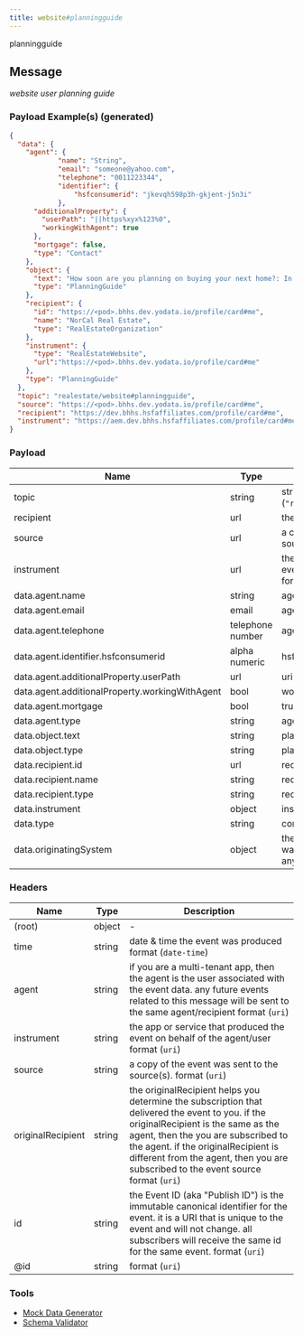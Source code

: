 ```yaml
---
title: website#planningguide
---
```

planningguide
## Message

_website user planning guide_

### Payload Example(s) (generated)

```json
{
  "data": {
    "agent": {
            "name": "String",
            "email": "someone@yahoo.com",
            "telephone": "0011223344",
            "identifier": {
                "hsfconsumerid": "jkevqh598p3h-gkjent-j5n3i"
            },
      "additionalProperty": {
        "userPath": "||https%xyx%123%0",
        "workingWithAgent": true
      },
      "mortgage": false,
      "type": "Contact"
    },
    "object": {
      "text": "How soon are you planning on buying your next home?: In the next month\nDo you currently have a Berkshire Hathaway HomeServices real estate agent?: Yes\n Who Is Your Real Estate Agent?: Sans\n",
      "type": "PlanningGuide"
    },
    "recipient": {
      "id": "https://<pod>.bhhs.dev.yodata.io/profile/card#me",
      "name": "NorCal Real Estate",
      "type": "RealEstateOrganization"
    },
    "instrument": {
      "type": "RealEstateWebsite",
      "url":"https://<pod>.bhhs.dev.yodata.io/profile/card#me"
    },
    "type": "PlanningGuide"
  },
  "topic": "realestate/website#planningguide",
  "source": "https://<pod>.bhhs.dev.yodata.io/profile/card#me",
  "recipient": "https://dev.bhhs.hsfaffiliates.com/profile/card#me",
  "instrument": "https://aem.dev.bhhs.hsfaffiliates.com/profile/card#me"
}
```

### Payload

| Name                                             | Type                           |Description  |                                                                                                               
| ------------------------------------------------ | ------------------------------------- | --------------------------------------------------------------------------------------------------------------------------------------------------------------------------------------------------------------------------------------------------------------------------------------------------------------------------------------------------------------------------------------------------------------------------------------------------------------------------------------------------------------------------------------------------------------------------------------------------------------------------------------------------------------------------------------------------------------------------------------------------------------------------------------------------------------------------------------------------------------------- |
| topic                          | string                            | string const (`"realestate/website#planningguide"`)  |
| recipient                      | url                               | the agent being asked |
| source                         | url                               | a copy of the event was sent to the source(s). format (`uri`) |
| instrument                     | url                               | the app or service that produced the event on behalf of the agent/user format (uri) |
| data.agent.name                | string                            | agent name |
| data.agent.email               | email                             | agent email |
| data.agent.telephone           | telephone number                  | agent telephone number |
| data.agent.identifier.hsfconsumerid | alpha numeric                | hsf consumer Id |
| data.agent.additionalProperty.userPath | url                       | uri |
| data.agent.additionalProperty.workingWithAgent | bool              | working with agent or not |
| data.agent.mortgage            | bool                              | true/false |
| data.agent.type                | string                            | agent type |
| data.object.text               | string                            | planningGuide text |
| data.object.type               | string                            | planningGuide |
| data.recipient.id              | url                               | recipient uri |
| data.recipient.name            | string                            | recipient name |
| data.recipient.type            | string                            | recipient type  |
| data.instrument                | object                            | instrument object |
| data.type                      | string                            | const (`"planningguide Action"`) |
| data.originatingSystem | object | the original system where this item was created.  Can be of type Thing or any sub-type. |

### Headers

| Name              | Type   | Description                                                                                                                                                                                                                                                                                               |
| ----------------- | ------ | --------------------------------------------------------------------------------------------------------------------------------------------------------------------------------------------------------------------------------------------------------------------------------------------------------- |
| (root)            | object | -                                                                                                                                                                                                                                                                                                         |
| time              | string | date & time the event was produced format (`date-time`)                                                                                                                                                                                                                                                   |
| agent             | string | if you are a multi-tenant app, then the agent is the user associated with the event data. any future events related to this message will be sent to the same agent/recipient format (`uri`)                                                                                                               |
| instrument        | string | the app or service that produced the event on behalf of the agent/user format (`uri`)                                                                                                                                                                                                                     |
| source            | string | a copy of the event was sent to the source(s). format (`uri`)                                                                                                                                                                                                                                             |
| originalRecipient | string | the originalRecipient helps you determine the subscription that delivered the event to you. if the originalRecipient is the same as the agent, then the you are subscribed to the agent. if the originalRecipient is different from the agent, then you are subscribed to the event source format (`uri`) |
| id                | string | the Event ID (aka "Publish ID") is the immutable canonical identifier for the event. it is a URI that is unique to the event and will not change. all subscribers will receive the same id for the same event. format (`uri`)                                                                             |
| @id               | string | format (`uri`)                                                                                                                                                                                                                                                                                            |


### Tools

- [Mock Data Generator](/tools/mock-data-generator)
- [Schema Validator](/tools/validate)